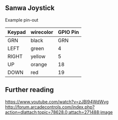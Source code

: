 ## Sanwa Joystick

Example pin-out

| Keypad | wirecolor | GPIO Pin |
| ------ | --------- | -------- |
| GRN    | black     | GRN      |
| LEFT   | green     | 4        |
| RIGHT  | yellow    | 5        |
| UP     | orange    | 18       |
| DOWN   | red       | 19       |

## Further reading

https://www.youtube.com/watch?v=zJBl94WdWvg
http://forum.arcadecontrols.com/index.php?action=dlattach;topic=78628.0;attach=271488;image
